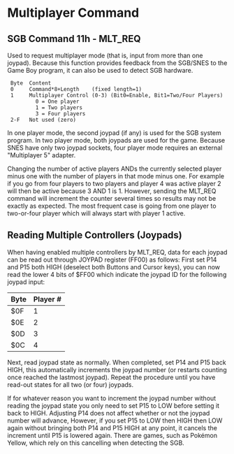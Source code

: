 ﻿# Multiplayer Command

## SGB Command 11h - MLT_REQ

Used to request multiplayer mode (that is, input from more than one joypad).
Because this function provides feedback from the SGB/SNES to the Game
Boy program, it can also be used to detect SGB hardware.

```
 Byte  Content
 0     Command*8+Length    (fixed length=1)
 1     Multiplayer Control (0-3) (Bit0=Enable, Bit1=Two/Four Players)
         0 = One player
         1 = Two players
         3 = Four players
 2-F   Not used (zero)
```

In one player mode, the second joypad (if any) is used for the SGB
system program. In two player mode, both joypads are used for the game.
Because SNES have only two joypad sockets, four player mode requires an
external "Multiplayer 5" adapter.

Changing the number of active players ANDs the currently selected player
minus one with the number of players in that mode minus one. For example
if you go from four players to two players and player 4 was active
player 2 will then be active because 3 AND 1 is 1. However, sending the
MLT_REQ command will increment the counter several times so results may
not be exactly as expected. The most frequent case is going from one
player to two-or-four player which will always start with player 1
active.

## Reading Multiple Controllers (Joypads)

When having enabled multiple controllers by MLT_REQ, data for each
joypad can be read out through JOYPAD register (FF00) as follows: First
set P14 and P15 both HIGH (deselect both Buttons and Cursor keys), you
can now read the lower 4 bits of $FF00 which indicate the joypad ID for
the following joypad input:

Byte | Player \#
-----|-----------
 $0F | 1
 $0E | 2
 $0D | 3
 $0C | 4

Next, read joypad state as normally. When completed, set P14 and P15
back HIGH, this automatically increments the joypad number (or restarts
counting once reached the lastmost joypad). Repeat the procedure until
you have read-out states for all two (or four) joypads.

If for whatever reason you want to increment the joypad number without
reading the joypad state you only need to set P15 to LOW before setting
it back to HIGH. Adjusting P14 does not affect whether or not the joypad
number will advance, However, if you set P15 to LOW then HIGH then LOW
again without bringing both P14 and P15 HIGH at any point, it cancels
the increment until P15 is lowered again. There are games, such as
Pokémon Yellow, which rely on this cancelling when detecting the SGB.
